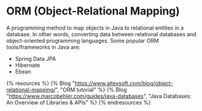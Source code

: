 # ORM (Object-Relational Mapping)

A programming method to map objects in Java to relational entities in a database. In other words, converting data between relational databases and object-oriented programming languages. Some popular ORM tools/frameworks in Java are:

- Spring Data JPA 
- Hibernate
- Ebean

{% resources %}
  {% Blog "https://www.altexsoft.com/blog/object-relational-mapping/", "ORM tutorial" %}
  {% Blog "https://www.marcobehler.com/guides/java-databases", "Java Databases: An Overview of Libraries & APIs" %}
{% endresources %}
